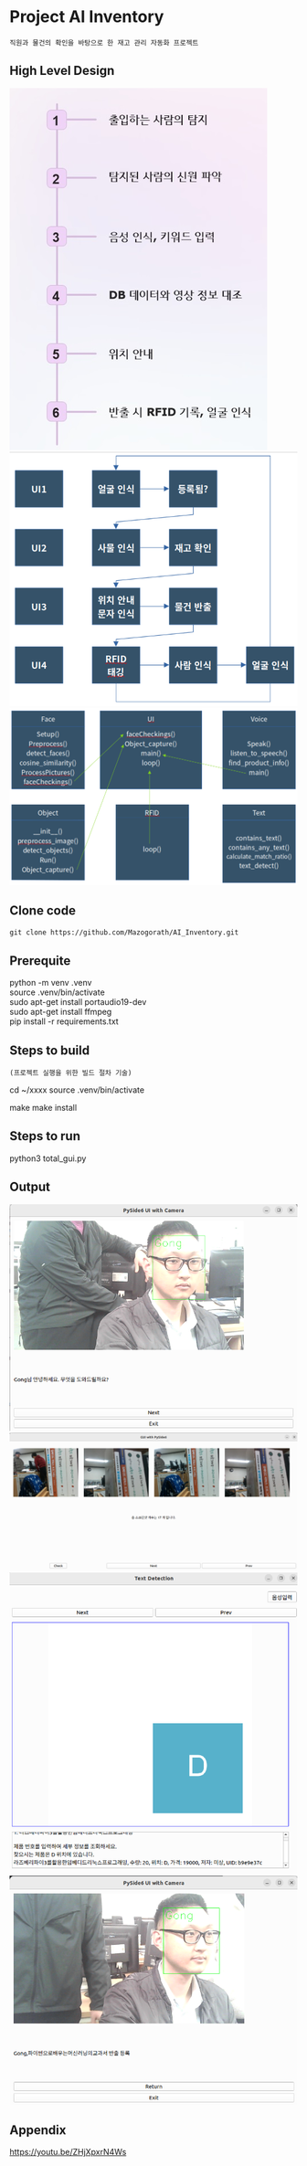 # Project AI Inventory

    직원과 물건의 확인을 바탕으로 한 재고 관리 자동화 프로젝트

## High Level Design

![image](doc/Images/Flowchart.jpg)
![image](doc/Images/High-Level-Design.png)
![image](doc/Images/Low-Level-Design.png)

## Clone code

    git clone https://github.com/Mazogorath/AI_Inventory.git

## Prerequite

python -m venv .venv<br>
source .venv/bin/activate<br>
sudo apt-get install portaudio19-dev<br>
sudo apt-get install ffmpeg<br>
pip install -r requirements.txt<br>

## Steps to build

    (프로젝트 실행을 위한 빌드 절차 기술)

cd ~/xxxx
source .venv/bin/activate

make
make install

## Steps to run

python3 total_gui.py

## Output
![image](doc/Images/UI1.png)
![image](doc/Images/UI2.png)
![image](doc/Images/UI3.png)
![image](doc/Images/UI4.png)

## Appendix

https://youtu.be/ZHjXpxrN4Ws
